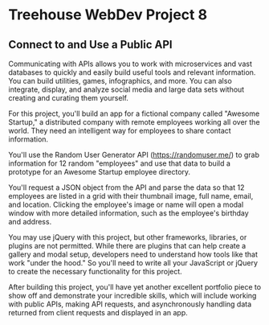 # Treehouse WebDev Project 8
## Connect to and Use a Public API

Communicating with APIs allows you to work with microservices and vast databases to quickly and easily build useful tools and relevant information. You can build utilities, games, infographics, and more. You can also integrate, display, and analyze social media and large data sets without creating and curating them yourself.

For this project, you'll build an app for a fictional company called "Awesome Startup," a distributed company with remote employees working all over the world. They need an intelligent way for employees to share contact information.

You'll use the Random User Generator API (https://randomuser.me/) to grab information for 12 random "employees" and use that data to build a prototype for an Awesome Startup employee directory.

You'll request a JSON object from the API and parse the data so that 12 employees are listed in a grid with their thumbnail image, full name, email, and location. Clicking the employee's image or name will open a modal window with more detailed information, such as the employee's birthday and address.

You may use jQuery with this project, but other frameworks, libraries, or plugins are not permitted. While there are plugins that can help create a gallery and modal setup, developers need to understand how tools like that work "under the hood." So you'll need to write all your JavaScript or jQuery to create the necessary functionality for this project.

After building this project, you'll have yet another excellent portfolio piece to show off and demonstrate your incredible skills, which will include working with public APIs, making API requests, and asynchronously handling data returned from client requests and displayed in an app.
